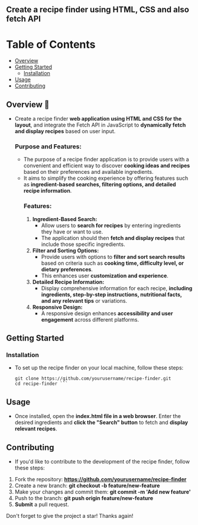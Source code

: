 ## Create a recipe finder using HTML, CSS and also fetch API


# Table of Contents
- [Overview](#Overview)
- [Getting Started](#GettingStarted)
    - [Installation](#installation)
- [Usage](#usage)
- [Contributing](#contributing)
 



## Overview 🚀
- Create a recipe finder **web application using HTML and CSS for the layout**, and integrate the Fetch API in JavaScript to **dynamically fetch and display recipes** based on user input.

  ### Purpose and Features:
  - The purpose of a recipe finder application is to provide users with a convenient and efficient way to discover **cooking ideas and recipes** based on their preferences and available ingredients.
  -  It aims to simplify the cooking experience by offering features such as **ingredient-based searches, filtering options, and detailed recipe information**.
      ### Features:
     1. **Ingredient-Based Search:**
         - Allow users to **search for recipes** by entering ingredients they have or want to use.
         - The application should then **fetch and display recipes** that include those specific ingredients.
     2. **Filter and Sorting Options:**
        - Provide users with options to **filter and sort search results** based on criteria such as **cooking time, difficulty level, or dietary preferences**. 
        - This enhances user **customization and experience**.
     3. **Detailed Recipe Information:**
        - Display comprehensive information for each recipe, **including ingredients, step-by-step instructions, nutritional facts, and any relevant tips** or variations.
     4. **Responsive Design:**
        - A responsive design enhances **accessibility and user engagement** across different platforms.
  
## Getting Started
 ### Installation
  - To set up the recipe finder on your local machine, follow these steps:
    ```
    git clone https://github.com/yourusername/recipe-finder.git
    cd recipe-finder ```

## Usage 
- Once installed, open the **index.html file in a web browser**. Enter the desired ingredients and **click the "Search" button** to fetch and **display relevant recipes**.

## Contributing 
- If you'd like to contribute to the development of the recipe finder, follow these steps:

1. Fork the repository: **https://github.com/yourusername/recipe-finder**
2. Create a new branch: **git checkout -b feature/new-feature**
3. Make your changes and commit them: **git commit -m 'Add new feature'**
4. Push to the branch: **git push origin feature/new-feature**
5. **Submit** a pull request.

 Don't forget to give the project a star! Thanks again!  
